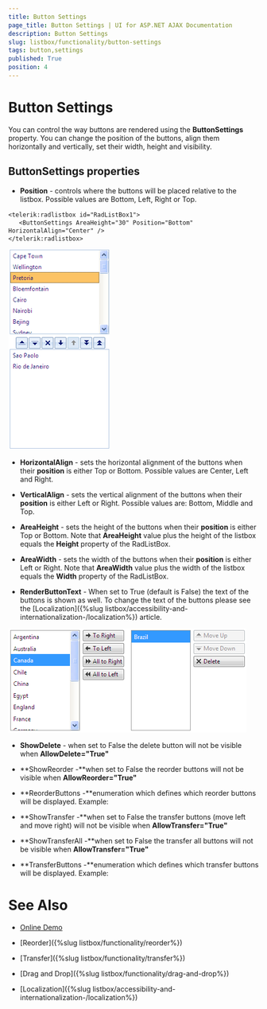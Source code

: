 ```yaml
---
title: Button Settings
page_title: Button Settings | UI for ASP.NET AJAX Documentation
description: Button Settings
slug: listbox/functionality/button-settings
tags: button,settings
published: True
position: 4
---
```


# Button Settings

You can control the way buttons are rendered using the **ButtonSettings** property. You can change the position of the buttons, align them horizontally and vertically, set their width, height and visibility.

## ButtonSettings properties

* **Position** - controls where the buttons will be placed relative to the listbox. Possible values are Bottom, Left, Right or Top.

````ASPNET
<telerik:radlistbox id="RadListBox1">     
   <ButtonSettings AreaHeight="30" Position="Bottom" HorizontalAlign="Center" />         
</telerik:radlistbox>
````

![Transfer buttons at the bottom](images/listbox_position_bottom.png)

* **HorizontalAlign** - sets the horizontal alignment of the buttons when their **position** is either Top or Bottom. Possible values are Center, Left and Right.

* **VerticalAlign** - sets the vertical alignment of the buttons when their **position** is either Left or Right. Possible values are: Bottom, Middle and Top.

* **AreaHeight** - sets the height of the buttons when their **position** is either Top or Bottom. Note that **AreaHeight** value plus the height of the listbox equals the **Height** property of the RadListBox.

* **AreaWidth** - sets the width of the buttons when their **position** is either Left or Right. Note that **AreaWidth** value plus the width of the listbox equals the **Width** property of the RadListBox.

* **RenderButtonText** - When set to True (default is False) the text of the buttons is shown as well. To change the text of the buttons please see the [Localization]({%slug listbox/accessibility-and-internationalization-/localization%}) article.

![Render button text](images/listbox_render_button_text.png)

* **ShowDelete** - when set to False the delete button will not be visible when **AllowDelete="True"**

* **ShowReorder -**when set to False the reorder buttons will not be visible when **AllowReorder="True"**

* **ReorderButtons -**enumeration which defines which reorder buttons will be displayed. Example: <ButtonSettings ReorderButtons="MoveToBottom,MoveDown">

* **ShowTransfer -**when set to False the transfer buttons (move left and move right) will not be visible when **AllowTransfer="True"**

* **ShowTransferAll -**when set to False the transfer all buttons will not be visible when **AllowTransfer="True"**

* **TransferButtons -**enumeration which defines which transfer buttons will be displayed. Example: <ButtonSettings TransferButtons="TransferAllFrom,TransferAllTo">

# See Also

 * [Online Demo](http://demos.telerik.com/aspnet-ajax/listbox/examples/functionality/buttons/defaultcs.aspx)

 * [Reorder]({%slug listbox/functionality/reorder%})

 * [Transfer]({%slug listbox/functionality/transfer%})

 * [Drag and Drop]({%slug listbox/functionality/drag-and-drop%})

 * [Localization]({%slug listbox/accessibility-and-internationalization-/localization%})
